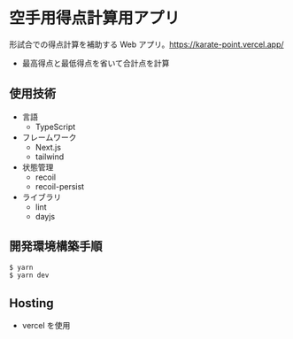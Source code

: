 # 空手用得点計算用アプリ

形試合での得点計算を補助する Web アプリ。https://karate-point.vercel.app/

-   最高得点と最低得点を省いて合計点を計算

## 使用技術

-   言語
    -   TypeScript
-   フレームワーク
    -   Next.js
    -   tailwind
-   状態管理
    -   recoil
    -   recoil-persist
-   ライブラリ
    -   lint
    -   dayjs

## 開発環境構築手順

```bash
$ yarn
$ yarn dev
```

## Hosting

-   vercel を使用
